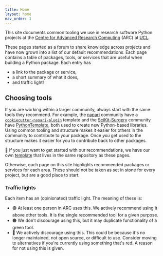 ```yaml
---
title: Home
layout: home
nav_order: 1
---
```


This site documents common tooling we use in research software Python projects
at the [Centre for Advanced Research Computing](https://www.ucl.ac.uk/arc/)
(ARC) at [UCL](https://www.ucl.ac.uk).

These pages started as a forum to share knowledge across projects and have now
grown into a list of our default recommendations. Each page contains a table of
packages, tools, or services that are useful when building a Python package.
Each entry has

- a link to the package or service,
- a short summary of what it does,
- and traffic light!

## Choosing tools

If you are working within a larger community, always start with the same tools
they recommend. For example, the [napari](https://napari.org/) community have a
[`cookiecutter-napari-plugin`](https://github.com/napari/cookiecutter-napari-plugin)
template and the
[SciKit-Surgery](https://scikit-surgery.github.io/scikit-surgery/) community
have [PythonTemplate](https://github.com/SciKit-Surgery/PythonTemplate), both
used to create new Python-based libraries. Using common tooling and structure
makes it easier for others in the community to contribute to your package. Once
_you_ get used to the structure makes it easier for you to contribute back to
other packages.

🍪 If you just want to get started with our recommendations, we have our own
[template](https://github.com/UCL-ARC/python-tooling#using-this-template) that
lives in the same repository as these pages.

Otherwise, each page on this site highlights recommended packages or services
for each area. These should not be taken as set in stone for every project, but
are a good place to start.

### Traffic lights

Each item has an (opinionated) traffic light. The meaning of these is:

- 🟢 At least one person in ARC uses this. We actively recommend using it above
  other tools. It is the single recommended tool for a given purpose.
- 🟠 We don't discourage using this, but it may duplicate functionality of a
  green tool.
- 🔴 We actively discourage using this. This could be because it's no longer
  maintained, not open source, or difficult to use. Consider moving to
  alternatives if you're currently using something that's red. A reason for not
  using this is given.
